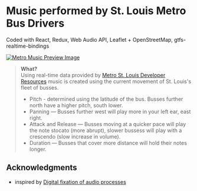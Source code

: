 # Music performed by St. Louis Metro Bus Drivers

Coded with React, Redux, Web Audio API, Leaflet + OpenStreetMap, gtfs-realtime-bindings

[![Metro Music Preview Image](https://github.com/jfitzsimmons/metro-music/blob/main/preview.png)](https://youtu.be/mdkzGyr0djg "St. Louis Metro Bus Drivers perform a IV-I-V-vi progression in A Major")
  
> **What?**  
> Using real-time data provided by [Metro St. Louis Developer Resources](https://www.metrostlouis.org/developer-resources/) music is created using the current movement of St. Louis's fleet of busses.
>  
> * Pitch - determined using the latitude of the bus.  Busses further north have a higher pitch, south lower.  
> * Panning — Busses further west will play more in your left ear,  east right.
> * Attack and Release — Busses moving at a quicker pace will play the note stocato (more abrupt), slower bussess will play with a crescendo (slow increase in volume).
 > * Duration — Busses that cover more distance will hold their notes longer.

## Acknowledgments
* inspired by [Digital fixation of audio processes](https://orchestra.stranno.su/)